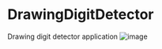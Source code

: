 # DrawingDigitDetector
Drawing digit detector application
![image](https://github.com/TerrorScript/DrawingDigitDetector/assets/76130294/734c38fc-531a-416d-b1c1-363ac028b073)
